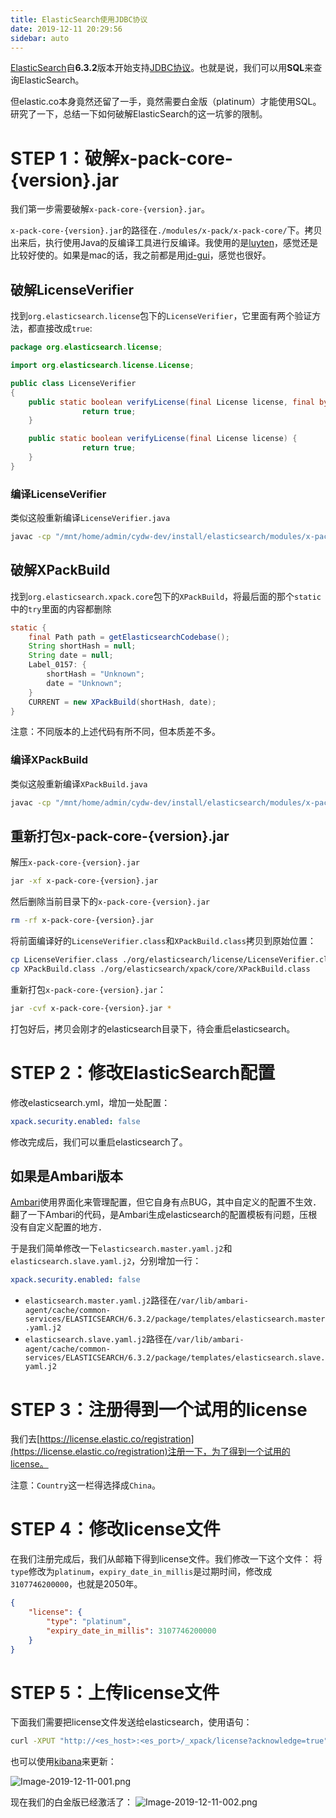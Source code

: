 ```yaml
---
title: ElasticSearch使用JDBC协议
date: 2019-12-11 20:29:56
sidebar: auto
---
```

[ElasticSearch](https://www.elastic.co/cn/products/elasticsearch)自**6.3.2**版本开始支持[JDBC协议](https://www.elastic.co/guide/en/elasticsearch/reference/master/sql-jdbc.html)。也就是说，我们可以用**SQL**来查询ElasticSearch。

但elastic.co本身竟然还留了一手，竟然需要白金版（platinum）才能使用SQL。研究了一下，总结一下如何破解ElasticSearch的这一坑爹的限制。

# STEP 1：破解x-pack-core-{version}.jar
我们第一步需要破解`x-pack-core-{version}.jar`。

`x-pack-core-{version}.jar`的路径在`./modules/x-pack/x-pack-core/`下。拷贝出来后，执行使用Java的反编译工具进行反编译。我使用的是[luyten](https://github.com/deathmarine/Luyten)，感觉还是比较好使的。如果是mac的话，我之前都是用[jd-gui](https://github.com/java-decompiler/jd-gui)，感觉也很好。

## 破解LicenseVerifier
找到`org.elasticsearch.license`包下的`LicenseVerifier`，它里面有两个验证方法，都直接改成`true`:
````java
package org.elasticsearch.license;

import org.elasticsearch.license.License;

public class LicenseVerifier
{
    public static boolean verifyLicense(final License license, final byte[] encryptedPublicKeyData) {
                return true;
    }

    public static boolean verifyLicense(final License license) {
                return true;
    }
}
````

### 编译LicenseVerifier
类似这般重新编译`LicenseVerifier.java`
````bash
javac -cp "/mnt/home/admin/cydw-dev/install/elasticsearch/modules/x-pack/x-pack-core/x-pack-core-6.3.2.jar:/mnt/home/admin/cydw-dev/install/elasticsearch/lib/lucene-core-7.3.1.jar:/mnt/home/admin/cydw-dev/install/elasticsearch/lib/elasticsearch-core-6.3.2.jar" LicenseVerifier.java
````

## 破解XPackBuild
找到`org.elasticsearch.xpack.core`包下的`XPackBuild`，将最后面的那个`static`中的`try`里面的内容都删除
````java
static {
    final Path path = getElasticsearchCodebase();
    String shortHash = null;
    String date = null;
    Label_0157: {
        shortHash = "Unknown";
        date = "Unknown";
    }
    CURRENT = new XPackBuild(shortHash, date);
}
````
注意：不同版本的上述代码有所不同，但本质差不多。

### 编译XPackBuild
类似这般重新编译`XPackBuild.java`
````bash
javac -cp "/mnt/home/admin/cydw-dev/install/elasticsearch/modules/x-pack/x-pack-core/x-pack-core-6.3.2.jar:/mnt/home/admin/cydw-dev/install/elasticsearch/lib/lucene-core-7.3.1.jar:/mnt/home/admin/cydw-dev/install/elasticsearch/lib/elasticsearch-core-6.3.2.jar" XPackBuild.java
````

## 重新打包x-pack-core-{version}.jar
解压`x-pack-core-{version}.jar`
````bash
jar -xf x-pack-core-{version}.jar
````
然后删除当前目录下的`x-pack-core-{version}.jar`
````bash
rm -rf x-pack-core-{version}.jar
````
将前面编译好的`LicenseVerifier.class`和`XPackBuild.class`拷贝到原始位置：
````bash
cp LicenseVerifier.class ./org/elasticsearch/license/LicenseVerifier.class
cp XPackBuild.class ./org/elasticsearch/xpack/core/XPackBuild.class
````
重新打包`x-pack-core-{version}.jar`：
````bash
jar -cvf x-pack-core-{version}.jar *
````
打包好后，拷贝会刚才的elasticsearch目录下，待会重启elasticsearch。

# STEP 2：修改ElasticSearch配置
修改elasticsearch.yml，增加一处配置：
````yaml
xpack.security.enabled: false
````
修改完成后，我们可以重启elasticsearch了。

## 如果是Ambari版本
[Ambari](https://ambari.apache.org/)使用界面化来管理配置，但它自身有点BUG，其中自定义的配置不生效．翻了一下Ambari的代码，是Ambari生成elasticsearch的配置模板有问题，压根没有自定义配置的地方．

于是我们简单修改一下`elasticsearch.master.yaml.j2`和`elasticsearch.slave.yaml.j2`，分别增加一行：
````yaml
xpack.security.enabled: false
````

- `elasticsearch.master.yaml.j2`路径在`/var/lib/ambari-agent/cache/common-services/ELASTICSEARCH/6.3.2/package/templates/elasticsearch.master.yaml.j2`
- `elasticsearch.slave.yaml.j2`路径在`/var/lib/ambari-agent/cache/common-services/ELASTICSEARCH/6.3.2/package/templates/elasticsearch.slave.yaml.j2`

# STEP 3：注册得到一个试用的license
我们去[https://license.elastic.co/registration](https://license.elastic.co/registration)注册一下，为了得到一个试用的license。

注意：`Country`这一栏得选择成`China`。

# STEP 4：修改license文件
在我们注册完成后，我们从邮箱下得到license文件。我们修改一下这个文件：
将`type`修改为`platinum`，`expiry_date_in_millis`是过期时间，修改成`3107746200000`，也就是2050年。
````json
{
    "license": {
        "type": "platinum",
        "expiry_date_in_millis": 3107746200000
    }
}
````

# STEP 5：上传license文件
下面我们需要把license文件发送给elasticsearch，使用语句：
````bash
curl -XPUT "http://<es_host>:<es_port>/_xpack/license?acknowledge=true" -H "Content-Type: application/json" -d @license.json
````
也可以使用[kibana](https://www.elastic.co/cn/products/kibana)来更新：

![Image-2019-12-11-001.png](http://ww1.sinaimg.cn/large/703708dcly1g9t31s4hoyj20ps0gndgt.jpg)

现在我们的白金版已经激活了：
![Image-2019-12-11-002.png](http://ww1.sinaimg.cn/large/703708dcly1g9t32ji9msj20fn0a40sy.jpg)
